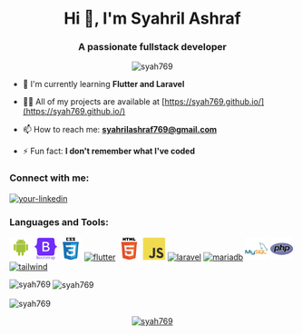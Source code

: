 <h1 align="center">Hi 👋, I'm Syahril Ashraf</h1>
<h3 align="center">A passionate fullstack developer</h3>

<p align="center">
  <img src="https://komarev.com/ghpvc/?username=syah769&label=Profile%20views&color=0e75b6&style=flat" alt="syah769" />
</p>

- 🌱 I'm currently learning **Flutter and Laravel**

- 👨‍💻 All of my projects are available at [https://syah769.github.io/](https://syah769.github.io/)

- 📫 How to reach me: **syahrilashraf769@gmail.com**

- ⚡ Fun fact: **I don't remember what I've coded**

<h3 align="left">Connect with me:</h3>
<p align="left">
  <a href="https://www.linkedin.com/in/syahril7/" target="blank"><img align="center" src="https://raw.githubusercontent.com/rahuldkjain/github-profile-readme-generator/master/src/images/icons/Social/linked-in-alt.svg" alt="your-linkedin" height="30" width="40" /></a>
</p>

<h3 align="left">Languages and Tools:</h3>
<p align="left">
  <a href="https://developer.android.com" target="_blank" rel="noreferrer"><img src="https://raw.githubusercontent.com/devicons/devicon/master/icons/android/android-original-wordmark.svg" alt="android" width="40" height="40"/></a>
  <a href="https://getbootstrap.com" target="_blank" rel="noreferrer"><img src="https://raw.githubusercontent.com/devicons/devicon/master/icons/bootstrap/bootstrap-plain-wordmark.svg" alt="bootstrap" width="40" height="40"/></a>
  <a href="https://www.w3schools.com/css/" target="_blank" rel="noreferrer"><img src="https://raw.githubusercontent.com/devicons/devicon/master/icons/css3/css3-original-wordmark.svg" alt="css3" width="40" height="40"/></a>
  <a href="https://flutter.dev" target="_blank" rel="noreferrer"><img src="https://www.vectorlogo.zone/logos/flutterio/flutterio-icon.svg" alt="flutter" width="40" height="40"/></a>
  <a href="https://www.w3.org/html/" target="_blank" rel="noreferrer"><img src="https://raw.githubusercontent.com/devicons/devicon/master/icons/html5/html5-original-wordmark.svg" alt="html5" width="40" height="40"/></a>
  <a href="https://developer.mozilla.org/en-US/docs/Web/JavaScript" target="_blank" rel="noreferrer"><img src="https://raw.githubusercontent.com/devicons/devicon/master/icons/javascript/javascript-original.svg" alt="javascript" width="40" height="40"/></a>
  <a href="https://laravel.com/" target="_blank" rel="noreferrer"><img src="https://seeklogo.com/images/L/laravel-logo-9B01588B1F-seeklogo.com.png" alt="laravel" width="40" height="40"/></a>
  <a href="https://mariadb.org/" target="_blank" rel="noreferrer"><img src="https://www.vectorlogo.zone/logos/mariadb/mariadb-icon.svg" alt="mariadb" width="40" height="40"/></a>
  <a href="https://www.mysql.com/" target="_blank" rel="noreferrer"><img src="https://raw.githubusercontent.com/devicons/devicon/master/icons/mysql/mysql-original-wordmark.svg" alt="mysql" width="40" height="40"/></a>
  <a href="https://www.php.net" target="_blank" rel="noreferrer"><img src="https://raw.githubusercontent.com/devicons/devicon/master/icons/php/php-original.svg" alt="php" width="40" height="40"/></a>
  <a href="https://tailwindcss.com/" target="_blank" rel="noreferrer"><img src="https://www.vectorlogo.zone/logos/tailwindcss/tailwindcss-icon.svg" alt="tailwind" width="40" height="40"/></a>
</p>

<p><img align="left" src="https://github-readme-stats.vercel.app/api/top-langs?username=syah769&show_icons=true&locale=en&layout=compact&theme=radical&hide_border=true&cache_seconds=1800" alt="syah769" /></p>

<p>&nbsp;<img align="center" src="https://github-readme-stats.vercel.app/api?username=syah769&show_icons=true&locale=en&theme=radical&hide_border=true&cache_seconds=1800" alt="syah769" /></p>

<p><img align="center" src="https://github-readme-streak-stats.herokuapp.com/?user=syah769&theme=radical&hide_border=true&cache_seconds=1800" alt="syah769" /></p>

<p align="center">
  <a href="https://github.com/ryo-ma/github-profile-trophy"><img src="https://github-profile-trophy.vercel.app/?username=syah769&theme=radical&no-frame=true&no-bg=true&margin-w=4" alt="syah769" /></a>
</p>
